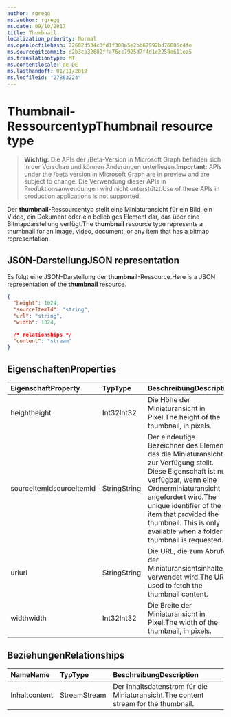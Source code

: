 ```yaml
---
author: rgregg
ms.author: rgregg
ms.date: 09/10/2017
title: Thumbnail
localization_priority: Normal
ms.openlocfilehash: 22602d534c3fd1f308a5e2bb67992bd76086c4fe
ms.sourcegitcommit: d2b3ca32602ffa76cc7925d7f4d1e2258e611ea5
ms.translationtype: MT
ms.contentlocale: de-DE
ms.lasthandoff: 01/11/2019
ms.locfileid: "27863224"
---
```

# <a name="thumbnail-resource-type"></a><span data-ttu-id="17a2e-102">Thumbnail-Ressourcentyp</span><span class="sxs-lookup"><span data-stu-id="17a2e-102">Thumbnail resource type</span></span>

> <span data-ttu-id="17a2e-103">**Wichtig:** Die APIs der /Beta-Version in Microsoft Graph befinden sich in der Vorschau und können Änderungen unterliegen.</span><span class="sxs-lookup"><span data-stu-id="17a2e-103">**Important:** APIs under the /beta version in Microsoft Graph are in preview and are subject to change.</span></span> <span data-ttu-id="17a2e-104">Die Verwendung dieser APIs in Produktionsanwendungen wird nicht unterstützt.</span><span class="sxs-lookup"><span data-stu-id="17a2e-104">Use of these APIs in production applications is not supported.</span></span>

<span data-ttu-id="17a2e-105">Der **thumbnail**-Ressourcentyp stellt eine Miniaturansicht für ein Bild, ein Video, ein Dokument oder ein beliebiges Element dar, das über eine Bitmapdarstellung verfügt.</span><span class="sxs-lookup"><span data-stu-id="17a2e-105">The **thumbnail** resource type represents a thumbnail for an image, video, document, or any item that has a bitmap representation.</span></span>

## <a name="json-representation"></a><span data-ttu-id="17a2e-106">JSON-Darstellung</span><span class="sxs-lookup"><span data-stu-id="17a2e-106">JSON representation</span></span>

<span data-ttu-id="17a2e-107">Es folgt eine JSON-Darstellung der **thumbnail**-Ressource.</span><span class="sxs-lookup"><span data-stu-id="17a2e-107">Here is a JSON representation of the **thumbnail** resource.</span></span>

<!-- {
  "blockType": "resource",
  "optionalProperties": ["content", "height", "width", "sourceItemId"],
  "@odata.type": "microsoft.graph.thumbnail"
}-->

```json
{
  "height": 1024,
  "sourceItemId": "string",
  "url": "string",
  "width": 1024,

  /* relationships */
  "content": "stream"
}
```

## <a name="properties"></a><span data-ttu-id="17a2e-108">Eigenschaften</span><span class="sxs-lookup"><span data-stu-id="17a2e-108">Properties</span></span>

| <span data-ttu-id="17a2e-109">Eigenschaft</span><span class="sxs-lookup"><span data-stu-id="17a2e-109">Property</span></span>     | <span data-ttu-id="17a2e-110">Typ</span><span class="sxs-lookup"><span data-stu-id="17a2e-110">Type</span></span>   | <span data-ttu-id="17a2e-111">Beschreibung</span><span class="sxs-lookup"><span data-stu-id="17a2e-111">Description</span></span>                                                                                                                 |
| :----------- | :----- | :-------------------------------------------------------------------------------------------------------------------------- |
| <span data-ttu-id="17a2e-112">height</span><span class="sxs-lookup"><span data-stu-id="17a2e-112">height</span></span>       | <span data-ttu-id="17a2e-113">Int32</span><span class="sxs-lookup"><span data-stu-id="17a2e-113">Int32</span></span>  | <span data-ttu-id="17a2e-114">Die Höhe der Miniaturansicht in Pixel.</span><span class="sxs-lookup"><span data-stu-id="17a2e-114">The height of the thumbnail, in pixels.</span></span>                                                                                     |
| <span data-ttu-id="17a2e-115">sourceItemId</span><span class="sxs-lookup"><span data-stu-id="17a2e-115">sourceItemId</span></span> | <span data-ttu-id="17a2e-116">String</span><span class="sxs-lookup"><span data-stu-id="17a2e-116">String</span></span> | <span data-ttu-id="17a2e-p102">Der eindeutige Bezeichner des Elements, das die Miniaturansicht zur Verfügung stellt. Diese Eigenschaft ist nur verfügbar, wenn eine Ordnerminiaturansicht angefordert wird.</span><span class="sxs-lookup"><span data-stu-id="17a2e-p102">The unique identifier of the item that provided the thumbnail. This is only available when a folder thumbnail is requested.</span></span> |
| <span data-ttu-id="17a2e-119">url</span><span class="sxs-lookup"><span data-stu-id="17a2e-119">url</span></span>          | <span data-ttu-id="17a2e-120">String</span><span class="sxs-lookup"><span data-stu-id="17a2e-120">String</span></span> | <span data-ttu-id="17a2e-121">Die URL, die zum Abrufen der Miniaturansichtsinhalte verwendet wird.</span><span class="sxs-lookup"><span data-stu-id="17a2e-121">The URL used to fetch the thumbnail content.</span></span>                                                                                |
| <span data-ttu-id="17a2e-122">width</span><span class="sxs-lookup"><span data-stu-id="17a2e-122">width</span></span>        | <span data-ttu-id="17a2e-123">Int32</span><span class="sxs-lookup"><span data-stu-id="17a2e-123">Int32</span></span>  | <span data-ttu-id="17a2e-124">Die Breite der Miniaturansicht in Pixel.</span><span class="sxs-lookup"><span data-stu-id="17a2e-124">The width of the thumbnail, in pixels.</span></span>                                                                                      |

## <a name="relationships"></a><span data-ttu-id="17a2e-125">Beziehungen</span><span class="sxs-lookup"><span data-stu-id="17a2e-125">Relationships</span></span>

| <span data-ttu-id="17a2e-126">Name</span><span class="sxs-lookup"><span data-stu-id="17a2e-126">Name</span></span>    | <span data-ttu-id="17a2e-127">Typ</span><span class="sxs-lookup"><span data-stu-id="17a2e-127">Type</span></span>   | <span data-ttu-id="17a2e-128">Beschreibung</span><span class="sxs-lookup"><span data-stu-id="17a2e-128">Description</span></span>                           |
| :------ | :----- | :------------------------------------ |
| <span data-ttu-id="17a2e-129">Inhalt</span><span class="sxs-lookup"><span data-stu-id="17a2e-129">content</span></span> | <span data-ttu-id="17a2e-130">Stream</span><span class="sxs-lookup"><span data-stu-id="17a2e-130">Stream</span></span> | <span data-ttu-id="17a2e-131">Der Inhaltsdatenstrom für die Miniaturansicht.</span><span class="sxs-lookup"><span data-stu-id="17a2e-131">The content stream for the thumbnail.</span></span> |

<!-- uuid: 8fcb5dbc-d5aa-4681-8e31-b001d5168d79
2015-10-25 14:57:30 UTC -->
<!-- {
  "type": "#page.annotation",
  "description": "Thumbnail resource represents a single thumbnail for an item.",
  "section": "documentation",
  "tocPath": "Resources/Thumbnail"
} -->
